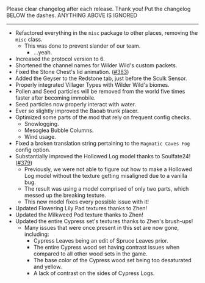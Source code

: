 Please clear changelog after each release.
Thank you!
Put the changelog BELOW the dashes. ANYTHING ABOVE IS IGNORED

-----------------
- Refactored everything in the `misc` package to other places, removing the `misc` class.
  - This was done to prevent slander of our team.
    - ...yeah.
- Increased the protocol version to 6.
- Shortened the channel names for Wilder Wild's custom packets.
- Fixed the Stone Chest's lid animation. ([#383](https://github.com/FrozenBlock/WilderWild/issues/383))
- Added the Geyser to the Redstone tab, just before the Sculk Sensor.
- Properly integrated Villager Types with Wilder Wild's biomes.
- Pollen and Seed particles will be removed from the world five times faster after becoming immobile.
- Seed particles now properly interact with water.
- Ever so slightly improved the Baoab trunk placer.
- Optimized some parts of the mod that rely on frequent config checks.
  - Snowlogging.
  - Mesoglea Bubble Columns.
  - Wind usage.
- Fixed a broken translation string pertaining to the `Magmatic Caves Fog` config option.
- Substantially improved the Hollowed Log model thanks to Soulfate24! ([#379](https://github.com/FrozenBlock/WilderWild/issues/379))
    - Previously, we were not able to figure out how to make a Hollowed Log model without the texture getting misaligned due to a vanilla bug.
    - The result was using a model comprised of only two parts, which messed up the breaking texture.
    - This new model fixes every possible issue with it!
- Updated Flowering Lily Pad textures thanks to Zhen!
- Updated the Milkweed Pod texture thanks to Zhen!
- Updated the entire Cypress set's textures thanks to Zhen's brush-ups!
  - Many issues that were once present in this set are now gone, including:
    - Cypress Leaves being an edit of Spruce Leaves prior.
    - The entire Cypress wood set having contrast issues when compared to all other wood sets in the game.
    - The base color of the Cypress wood set being too desaturated and yellow.
    - A lack of contrast on the sides of Cypress Logs.
